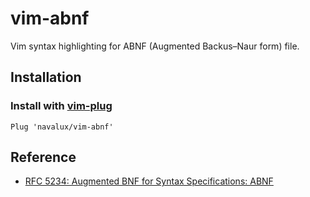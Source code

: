 # vim-abnf

Vim syntax highlighting for ABNF (Augmented Backus–Naur form) file.

## Installation

### Install with [vim-plug](https://github.com/junegunn/vim-plug)

```vim
Plug 'navalux/vim-abnf'
```

## Reference

- [RFC 5234: Augmented BNF for Syntax Specifications: ABNF](https://www.rfc-editor.org/rfc/rfc5234)
